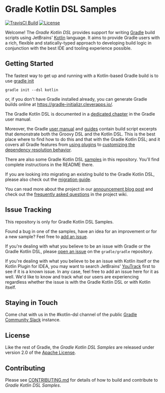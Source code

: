 Gradle Kotlin DSL Samples
=========================

[![TravisCI Build](https://img.shields.io/travis/gradle/kotlin-dsl/master.svg)](https://travis-ci.org/gradle/kotlin-dsl)
[![License](https://img.shields.io/badge/license-Apache%20License%202.0-blue.svg?style=flat)](http://www.apache.org/licenses/LICENSE-2.0)

Welcome! The _Gradle Kotlin DSL_ provides support for writing [Gradle](http://gradle.org) build scripts using JetBrains' [Kotlin](http://kotlinlang.org) language. It aims to provide Gradle users with a rich, flexible and statically-typed approach to developing build logic in conjunction with the best IDE and tooling experience possible.


Getting Started
---------------

The fastest way to get up and running with a Kotlin-based Gradle build is to use [gradle init](https://docs.gradle.org/current/userguide/build_init_plugin.html)

```
gradle init --dsl kotlin
```

or, if you don't have Gradle installed already, you can generate Gradle builds online at https://gradle-initializr.cleverapps.io/.

The Gradle Kotlin DSL is documented in a [dedicated chapter](https://docs.gradle.org/current/userguide/kotlin_dsl.html) in the Gradle user manual.

Moreover, the Gradle [user manual](https://docs.gradle.org/current/userguide/userguide.html) and [guides](https://gradle.org/guides/) contain build script excerpts that demonstrate both the Groovy DSL and the Kotlin DSL. This is the best place where to find how to do this and that with the Gradle Kotlin DSL; and it covers all Gradle features from [using plugins](https://docs.gradle.org/current/userguide/plugins.html#plugins) to [customizing the dependency resolution behavior](https://docs.gradle.org/current/userguide/customizing_dependency_resolution_behavior.html#customizing_dependency_resolution_behavior).

There are also some Gradle Kotlin DSL [samples](samples) in this repository. You'll find complete instructions in the README there.

If you are looking into migrating an existing build to the Gradle Kotlin DSL, please also check out the [migration guide](https://guides.gradle.org/migrating-build-logic-from-groovy-to-kotlin/).

You can read more about the project in our [announcement blog post](http://gradle.org/blog/kotlin-meets-gradle) and check out the [frequently asked questions](https://github.com/gradle/kotlin-dsl/wiki/Frequently-Asked-Questions) in the project wiki.


Issue Tracking
--------------

This repository is only for Gradle Kotlin DSL Samples.

Found a bug in one of the samples, have an idea for an improvement or for a new sample? Feel free to [add an issue](../../issues).

If you're dealing with what you believe to be an issue with Gradle or the Gradle Kotlin DSL, please [open an issue](https://github.com/gradle/gradle/issues) on the `gradle/gradle` repository.

If you're dealing with what you believe to be an issue with Kotlin itself or the Kotlin Plugin for IDEA, you may want to search JetBrains' [YouTrack](https://youtrack.jetbrains.com/issues/KT) first to see if it is a known issue. In any case, feel free to add an issue here for it as well. We'd like to know and track what our users are experiencing regardless whether the issue is with the Gradle Kotlin DSL or with Kotlin itself.


Staying in Touch
----------------

Come chat with us in the #kotlin-dsl channel of the public [Gradle Community Slack](https://join.slack.com/t/gradle-community/shared_invite/enQtNDE3MzAwNjkxMzY0LTYwMTk0MWUwN2FiMzIzOWM3MzBjYjMxNWYzMDE1NGIwOTJkMTQ2NDEzOGM2OWIzNmU1ZTk5MjVhYjFhMTI3MmE) instance.


License
-------
Like the rest of Gradle, the _Gradle Kotlin DSL Samples_ are released under version 2.0 of the [Apache License](LICENSE.md).


Contributing
------------

Please see [CONTRIBUTING.md](.github/CONTRIBUTING.md) for details of how to build and contribute to _Gradle Kotlin DSL Samples_.
